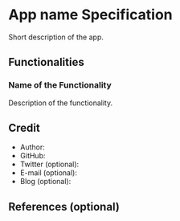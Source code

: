 # App name Specification

Short description of the app.

## Functionalities

### Name of the Functionality

Description of the functionality.

## Credit

- Author:
- GitHub:
- Twitter (optional):
- E-mail (optional):
- Blog (optional):

## References (optional)
